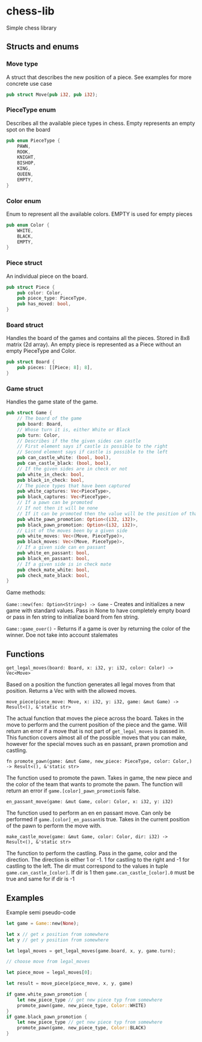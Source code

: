 # chess-lib

Simple chess library

## Structs and enums

### Move type

A struct that describes the new position of a piece. See examples for more concrete use case

```rust
pub struct Move(pub i32, pub i32);
```

### PieceType enum

Describes all the available piece types in chess. Empty represents an empty spot on the board

```rust
pub enum PieceType {
    PAWN,
    ROOK,
    KNIGHT,
    BISHOP,
    KING,
    QUEEN,
    EMPTY,
}
```

### Color enum

Enum to represent all the available colors. EMPTY is used for empty pieces

```rust
pub enum Color {
    WHITE,
    BLACK,
    EMPTY,
}
```

### Piece struct

An individual piece on the board.

```rust
pub struct Piece {
    pub color: Color,
    pub piece_type: PieceType,
    pub has_moved: bool,
}
```

### Board struct

Handles the board of the games and contains all the pieces. Stored in 8x8 matrix (2d array). An empty piece is represented as a Piece without an empty PieceType and Color.

```rust
pub struct Board {
    pub pieces: [[Piece; 8]; 8],
}
```

### Game struct

Handles the game state of the game.

```rust
pub struct Game {
    // The board of the game
    pub board: Board,
    // Whose turn it is, either White or Black
    pub turn: Color,
    // Describes if the the given sides can castle
    // First element says if castle is possible to the right
    // Second element says if castle is possible to the left
    pub can_castle_white: (bool, bool),
    pub can_castle_black: (bool, bool),
    // If the given sides are in check or not
    pub white_in_check: bool,
    pub black_in_check: bool,
    // The piece types that have been captured
    pub white_captures: Vec<PieceType>,
    pub black_captures: Vec<PieceType>,
    // If a pawn can be promoted
    // If not then it will be none
    // If it can be promoted then the value will be the position of that pawn
    pub white_pawn_promotion: Option<(i32, i32)>,
    pub black_pawn_promotion: Option<(i32, i32)>,
    // List of the moves been by a given side
    pub white_moves: Vec<(Move, PieceType)>,
    pub black_moves: Vec<(Move, PieceType)>,
    // If a given side can en passant
    pub white_en_passant: bool,
    pub black_en_passant: bool,
    // If a given side is in check mate
    pub check_mate_white: bool,
    pub check_mate_black: bool,
}
```

Game methods:

`Game::new(fen: Option<String>) -> Game` - Creates and initializes a new game with standard values. Pass in None to have completely empty board or pass in fen string to initialize board from fen string.

`Game::game_over()` - Returns if a game is over by returning the color of the winner. Doe not take into account stalemates

## Functions

`get_legal_moves(board: Board, x: i32, y: i32, color: Color) -> Vec<Move>`

Based on a position the function generates all legal moves from that position. Returns a Vec with with the allowed moves.

`move_piece(piece_move: Move, x: i32, y: i32, game: &mut Game) -> Result<(), &'static str>`

The actual function that moves the piece across the board. Takes in the move to perform and the current position of the piece and the game. Will return an error if a move that is not part of `get_legal_moves` is passed in. This function covers almost all of the possible moves that you can make, however for the special moves such as en passant, prawn promotion and castling.

`fn promote_pawn(game: &mut Game, new_piece: PieceType, color: Color,) -> Result<(), &'static str>`

The function used to promote the pawn. Takes in game, the new piece and the color of the team that wants to promote the pawn. The function will return an error if `game.[color]_pawn_promotion`is false.

`en_passant_move(game: &mut Game, color: Color, x: i32, y: i32)`

The function used to perform an en en passant move. Can only be performed if `game.[color]_en_passant`is true. Takes in the current position of the pawn to perform the move with.

`make_castle_move(game: &mut Game, color: Color, dir: i32) -> Result<(), &'static str>`

The function to perform the castling. Pass in the game, color and the direction. The direction is either 1 or -1. 1 for castling to the right and -1 for castling to the left. The dir must correspond to the values in tuple `game.can_castle_[color]`. If dir is 1 then `game.can_castle_[color].0` must be true and same for if dir is -1

## Examples

Example semi pseudo-code

```rust
let game = Game::new(None);

let x // get x position from somewhere
let y // get y position from somewhere

let legal_moves = get_legal_moves(game.board, x, y, game.turn);

// choose move from legal_moves

let piece_move = legal_moves[0];

let result = move_piece(piece_move, x, y, game)

if game.white_pawn_promotion {
    let new_piece_type // get new piece typ from somewhere
    promote_pawn(game, new_piece_type, Color::WHITE)
}
if game.black_pawn_promotion {
    let new_piece_type // get new piece typ from somewhere
    promote_pawn(game, new_piece_type, Color::BLACK)
}
```
